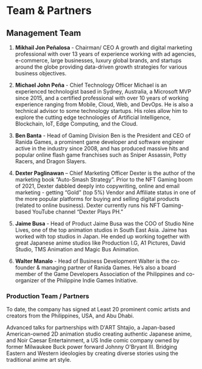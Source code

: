 # Team & Partners

## Management Team

1. **Mikhail Jon Peñalosa** - Chairman/ CEO
   A growth and digital marketing professional with over 13 years of experience working with ad agencies, e-commerce, large businesses, luxury global brands, and startups around the globe providing data-driven growth strategies for various business objectives.

2. **Michael John Peña** - Chief Technology Officer
   Michael is an experienced technologist based in Sydney, Australia, a Microsoft MVP since 2015, and a certified professional with over 10 years of working experience ranging from Mobile, Cloud, Web, and DevOps. He is also a technical advisor to some technology startups. His roles allow him to explore the cutting edge technologies of Artificial Intelligence, Blockchain, IoT, Edge Computing, and the Cloud.

3. **Ben Banta** - Head of Gaming Division
   Ben is the President and CEO of Ranida Games, a prominent game developer and software engineer active in the industry since 2008, and has produced massive hits and popular online flash game franchises such as Sniper Assassin, Potty Racers, and Dragon Slayers.

4. **Dexter Paglinawan** – Chief Marketing Officer
   Dexter is the author of the marketing book “Auto-Smash Strategy”. Prior to the NFT Gaming boom of 2021, Dexter dabbled deeply into copywriting, online and email marketing - getting “Gold” (top 5%) Vendor and Affiliate status in one of the more popular platforms for buying and selling digital products (related to online business). Dexter currently runs his NFT Gaming-based YouTube channel “Dexter Plays PH.”

5. **Jaime Busa** - Head of Product
   Jaime Busa was the COO of Studio Nine Lives, one of the top animation studios in South East Asia. Jaime has worked with top studios in Japan. He ended up working together with great Japanese anime studios like Production I.G, A1 Pictures, David Studio, TMS Animation and Magic Bus Animation.

6. **Walter Manalo** - Head of Business Development
   Walter is the co-founder & managing partner of Ranida Games. He’s also a board member of the Game Developers Association of the Philippines and co-organizer of the Philippine Indie Games Initiative.

### Production Team / Partners

To date, the company has signed at Least 20 prominent comic artists and creators from the Philippines, USA, and Abu Dhabi.

Advanced talks for partnerships with D'ART Shtajio, a Japan-based American-owned 2D animation studio creating authentic Japanese anime, and Noir Caesar Entertainment, a US Indie comic company owned by former Milwaukee Buck power forward Johnny O'Bryant III. Bridging Eastern and Western ideologies by creating diverse stories using the traditional anime art style.

